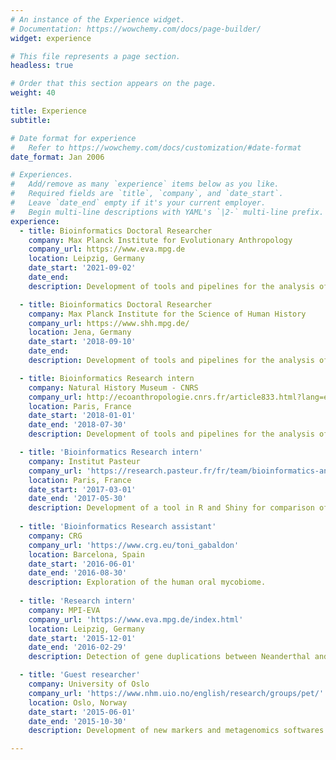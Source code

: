 ```yaml
---
# An instance of the Experience widget.
# Documentation: https://wowchemy.com/docs/page-builder/
widget: experience

# This file represents a page section.
headless: true

# Order that this section appears on the page.
weight: 40

title: Experience
subtitle:

# Date format for experience
#   Refer to https://wowchemy.com/docs/customization/#date-format
date_format: Jan 2006

# Experiences.
#   Add/remove as many `experience` items below as you like.
#   Required fields are `title`, `company`, and `date_start`.
#   Leave `date_end` empty if it's your current employer.
#   Begin multi-line descriptions with YAML's `|2-` multi-line prefix.
experience:
  - title: Bioinformatics Doctoral Researcher
    company: Max Planck Institute for Evolutionary Anthropology
    company_url: https://www.eva.mpg.de
    location: Leipzig, Germany
    date_start: '2021-09-02'
    date_end: 
    description: Development of tools and pipelines for the analysis of ancient DNA metagenomics data.

  - title: Bioinformatics Doctoral Researcher
    company: Max Planck Institute for the Science of Human History
    company_url: https://www.shh.mpg.de/
    location: Jena, Germany
    date_start: '2018-09-10'
    date_end: 
    description: Development of tools and pipelines for the analysis of ancient DNA metagenomics data.

  - title: Bioinformatics Research intern
    company: Natural History Museum - CNRS
    company_url: http://ecoanthropologie.cnrs.fr/article833.html?lang=en
    location: Paris, France
    date_start: '2018-01-01'
    date_end: '2018-07-30'
    description: Development of tools and pipelines for the analysis of ancient DNA metagenomics data.

  - title: 'Bioinformatics Research intern'
    company: Institut Pasteur
    company_url: 'https://research.pasteur.fr/fr/team/bioinformatics-and-biostatistics-hub/'
    location: Paris, France
    date_start: '2017-03-01'
    date_end: '2017-05-30'
    description: Development of a tool in R and Shiny for comparison of expression level in multi-omics data.
  
  - title: 'Bioinformatics Research assistant'
    company: CRG
    company_url: 'https://www.crg.eu/toni_gabaldon'
    location: Barcelona, Spain
    date_start: '2016-06-01'
    date_end: '2016-08-30'
    description: Exploration of the human oral mycobiome.
  
  - title: 'Research intern'
    company: MPI-EVA
    company_url: 'https://www.eva.mpg.de/index.html'
    location: Leipzig, Germany
    date_start: '2015-12-01'
    date_end: '2016-02-29'
    description: Detection of gene duplications between Neanderthal and Mordern Humans.

  - title: 'Guest researcher'
    company: University of Oslo
    company_url: 'https://www.nhm.uio.no/english/research/groups/pet/'
    location: Oslo, Norway
    date_start: '2015-06-01'
    date_end: '2015-10-30'
    description: Development of new markers and metagenomics softwares for plant identification. De novo and mapping assembly of Illumina data, phylogeny of the Anacyclus genus, and metabarcoding visualization software development.

---
```

